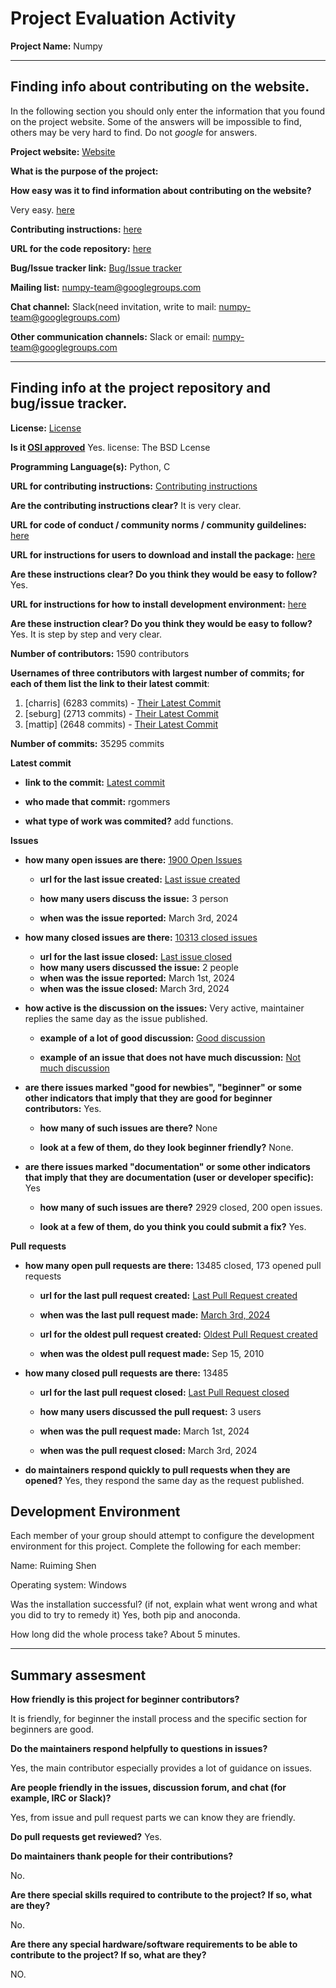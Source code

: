 # Project Evaluation Activity



__Project Name:__  Numpy


---

## Finding info about contributing on the website.

In the following section you should only enter the information that you
found on the project website. Some of the answers will be impossible to find, others
may be very hard to find. Do not _google_ for answers.

__Project website:__ [Website](https://numpy.org/)


__What is the purpose of the project:__ 



__How easy was it to find information about contributing on the website?__ 

 Very easy. [here](https://numpy.org/devdocs/dev/index.html)

__Contributing instructions:__ [here](https://numpy.org/devdocs/dev/index.html)


__URL for the code repository:__ [here](https://github.com/numpy/numpy)

__Bug/Issue tracker link:__ [Bug/Issue tracker](https://github.com/numpy/numpy/issues)

__Mailing list:__ numpy-team@googlegroups.com

__Chat channel:__ Slack(need invitation, write to mail: numpy-team@googlegroups.com)

__Other communication channels:__ 
Slack or email: numpy-team@googlegroups.com

---

## Finding info at the project repository and bug/issue tracker.

__License:__ [License](https://github.com/numpy/numpy?tab=License-1-ov-file)

__Is it [OSI approved](https://github.com/numpy/numpy?tab=License-1-ov-file)__ Yes. license: The BSD Lcense 

__Programming Language(s):__ Python, C

__URL for contributing instructions:__ [Contributing instructions](https://numpy.org/devdocs/dev/index.html)

__Are the contributing instructions clear?__ 
It is very clear.

__URL for code of conduct / community norms / community guildelines:__ [here](https://numpy.org/code-of-conduct/)

__URL for instructions for users to download and install the package:__  [here](https://numpy.org/install/)


__Are these instructions clear? Do you think they would be easy to follow?__ 
Yes.

__URL for instructions for how to install development environment:__ [here](https://numpy.org/install/)


__Are these instruction clear? Do you think they would be easy to follow?__
Yes. It is step by step and very clear.

__Number of contributors:__ 1590 contributors


__Usernames of three contributors with largest number of commits; for
each of them list the link to their latest commit__:

1. [charris] (6283 commits) - [Their Latest Commit](https://github.com/numpy/numpy/commit/2e3f52faa6244df3bc0f59ee923c04d19e424f9f)
1. [seburg] (2713 commits) - [Their Latest Commit](https://github.com/numpy/numpy/commit/568aa777c0739a42d6f2d36b98477063a0d781be)
1. [mattip] (2648 commits) - [Their Latest Commit](https://github.com/numpy/numpy/commit/b6ea15cb8927e00298ad3df8c8f73c54bf695e02)


__Number of commits:__ 35295 commits

__Latest commit__ 

- __link to the commit:__ [Latest commit](https://github.com/numpy/numpy/commit/54b174f2d2ff19b04c0c5b318453d230efbbdc0b)

- __who made that commit:__ rgommers

- __what type of work was commited?__ add functions.


__Issues__

- __how many open issues are there:__ [1900 Open Issues](https://github.com/numpy/numpy/issues?q=is%3Aopen+is%3Aissue)

    - __url for the last issue created:__ [Last issue created](https://github.com/numpy/numpy/issues/25918)

    - __how many users discuss the issue:__ 3 person
    
    - __when was the issue reported:__ March 3rd, 2024
    

- __how many closed issues are there:__ [10313 closed issues](https://github.com/numpy/numpy/issues?q=is%3Aissue+is%3Aclosed)
    - __url for the last issue closed:__ [Last issue closed](https://github.com/numpy/numpy/issues/25917)
    - __how many users discussed the issue:__ 2 people
    - __when was the issue reported:__ March 1st, 2024
    - __when was the issue closed:__ March 3rd, 2024

- __how active is the discussion on the issues:__ Very active, maintainer replies the same day as the issue published.
    - __example of a lot of good discussion:__ [Good discussion](https://github.com/numpy/numpy/pull/25704)
    
    - __example of an issue that does not have much discussion:__ [Not much discussion](https://github.com/numpy/numpy/issues/25888)



- __are there issues marked "good for newbies", "beginner" or some other indicators that imply that they are good for beginner contributors:__ Yes.

    - __how many of such issues are there?__ None
    
    - __look at a few of them, do they look beginner friendly?__ None.



- __are there issues marked "documentation" or some other indicators that imply that they are documentation (user or developer specific):__ Yes

    - __how many of such issues are there?__ 2929 closed, 200 open issues.
    
    - __look at a few of them, do you think you could submit a fix?__ Yes.



__Pull requests__

- __how many open pull requests are there:__ 13485 closed, 173 opened pull requests

    - __url for the last pull request created:__ [Last Pull Request created](https://github.com/numpy/numpy/pull/25922)
    
    - __when was the last pull request made:__ [March 3rd, 2024](https://github.com/numpy/numpy/pull/25922)

    - __url for the oldest pull request created:__ [Oldest Pull Request created](https://github.com/numpy/numpy/pull/1)
    
    - __when was the oldest pull request made:__ Sep 15, 2010

- __how many closed pull requests are there:__ 13485

    - __url for the last pull request closed:__ [Last Pull Request closed](https://github.com/numpy/numpy/pull/25915)
    
    - __how many users discussed the pull request:__ 3 users
    
    - __when was the pull request made:__  March 1st, 2024
    
    - __when was the pull request closed:__ March 3rd, 2024
    

- __do maintainers respond quickly to pull requests when they are opened?__ Yes, they respond the same day as the request published.

## Development Environment 

Each member of your group should attempt to configure the development environment 
for this project. Complete the following for each member:

Name: Ruiming Shen

Operating system: Windows

Was the installation successful? (if not, explain what went wrong and 
what you did to try to remedy it)
Yes, both pip and anoconda.

How long did the whole process take? 
About 5 minutes.

---


## Summary assesment
__How friendly is this project for beginner contributors?__

It is friendly, for beginner the install process and the specific section for beginners are good.

__Do the maintainers respond helpfully to questions in issues?__

Yes, the main contributor especially provides a lot of guidance on issues.


__Are people friendly in the issues, discussion forum, and chat (for example, IRC or Slack)?__

Yes, from issue and pull request parts we can know they are friendly.


__Do pull requests get reviewed?__ Yes.

__Do maintainers thank people for their contributions?__

No.


__Are there special skills required to contribute to the project? If so, what are they?__

No.


__Are there any special hardware/software requirements to be able to contribute to the project? If so, what are they?__

NO.
